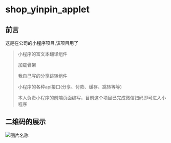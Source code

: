 # shop_yinpin_applet


## 前言
这是在公司的小程序项目,该项目用了  
> 小程序的富文本翻译组件
> 
> 加载骨架  
> 
> 我自己写的分享跳转组件  
> 
> 小程序的各种api接口(分享、付款、缓存、跳转等等) 
> 
> 本人负责小程序的前端页面编写，目前这个项目已完成微信扫码即可进入小程序
 
## 二维码的展示
![图片名称](https://www.baidu.com/img/bd_logo1.png)  
